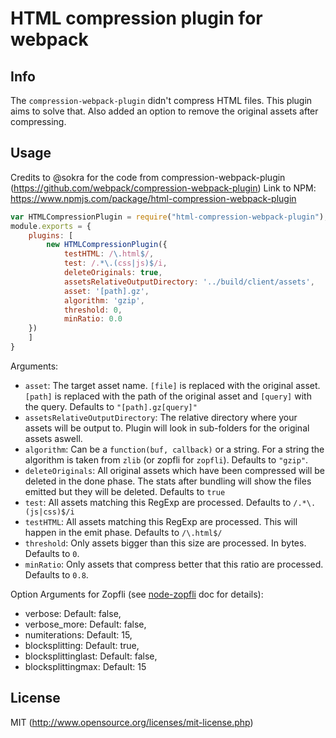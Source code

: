# HTML compression plugin for webpack

## Info

The `compression-webpack-plugin` didn't compress HTML files. This plugin aims to solve that. Also added an option to remove the original assets after compressing.

## Usage

Credits to @sokra for the code from compression-webpack-plugin (https://github.com/webpack/compression-webpack-plugin)
Link to NPM: https://www.npmjs.com/package/html-compression-webpack-plugin

``` javascript
var HTMLCompressionPlugin = require("html-compression-webpack-plugin");
module.exports = {
	plugins: [
		new HTMLCompressionPlugin({
			testHTML: /\.html$/,
			test: /.*\.(css|js)$/i,
			deleteOriginals: true,
			assetsRelativeOutputDirectory: '../build/client/assets',
			asset: '[path].gz',
			algorithm: 'gzip',
			threshold: 0,
			minRatio: 0.0
	})
	]
}
```


Arguments:

* `asset`: The target asset name. `[file]` is replaced with the original asset. `[path]` is replaced with the path of the original asset and `[query]` with the query. Defaults to `"[path].gz[query]"`
* `assetsRelativeOutputDirectory`: The relative directory where your assets will be output to. Plugin will look in sub-folders for the original assets aswell.
* `algorithm`: Can be a `function(buf, callback)` or a string. For a string the algorithm is taken from `zlib` (or zopfli for `zopfli`). Defaults to `"gzip"`.
* `deleteOriginals`: All original assets which have been compressed will be deleted in the done phase. The stats after bundling will show the files emitted but they will be deleted. Defaults to `true`
* `test`: All assets matching this RegExp are processed. Defaults to `/.*\.(js|css)$/i`
* `testHTML`: All assets matching this RegExp are processed. This will happen in the emit phase. Defaults to `/\.html$/`
* `threshold`: Only assets bigger than this size are processed. In bytes. Defaults to `0`.
* `minRatio`: Only assets that compress better that this ratio are processed. Defaults to `0.8`.

Option Arguments for Zopfli (see [node-zopfli](https://github.com/pierreinglebert/node-zopfli#options) doc for details):
* verbose: Default: false,
* verbose_more: Default: false,
* numiterations: Default: 15,
* blocksplitting: Default: true,
* blocksplittinglast: Default: false,
* blocksplittingmax: Default: 15

## License

MIT (http://www.opensource.org/licenses/mit-license.php)